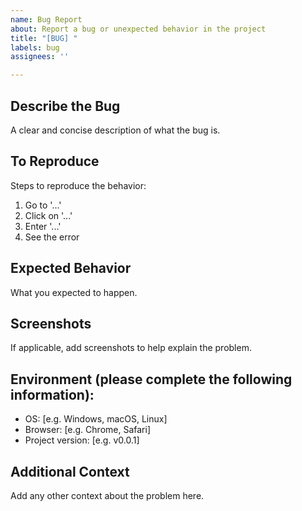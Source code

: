 ```yaml
---
name: Bug Report
about: Report a bug or unexpected behavior in the project
title: "[BUG] "
labels: bug
assignees: ''

---
```


## **Describe the Bug**
A clear and concise description of what the bug is.

## **To Reproduce**
Steps to reproduce the behavior:
1. Go to '...'
2. Click on '...'
3. Enter '...'
4. See the error

## **Expected Behavior**
What you expected to happen.

## **Screenshots**
If applicable, add screenshots to help explain the problem.

## **Environment (please complete the following information):**
- OS: [e.g. Windows, macOS, Linux]
- Browser: [e.g. Chrome, Safari]
- Project version: [e.g. v0.0.1]

## **Additional Context**
Add any other context about the problem here.
